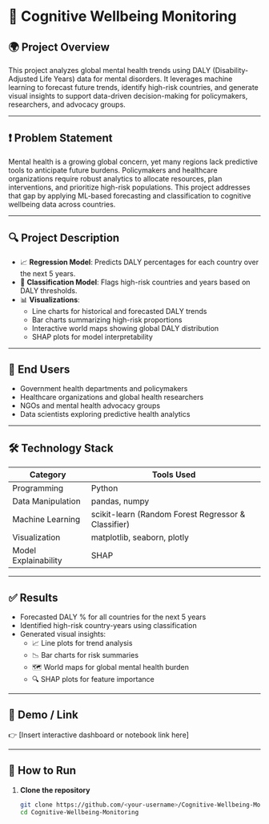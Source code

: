 # 🧠 Cognitive Wellbeing Monitoring

## 🌍 Project Overview
This project analyzes global mental health trends using DALY (Disability-Adjusted Life Years) data for mental disorders. It leverages machine learning to forecast future trends, identify high-risk countries, and generate visual insights to support data-driven decision-making for policymakers, researchers, and advocacy groups.

---

## ❗ Problem Statement
Mental health is a growing global concern, yet many regions lack predictive tools to anticipate future burdens. Policymakers and healthcare organizations require robust analytics to allocate resources, plan interventions, and prioritize high-risk populations. This project addresses that gap by applying ML-based forecasting and classification to cognitive wellbeing data across countries.

---

## 🔍 Project Description
- 📈 **Regression Model**: Predicts DALY percentages for each country over the next 5 years.
- 🚨 **Classification Model**: Flags high-risk countries and years based on DALY thresholds.
- 📊 **Visualizations**:
  - Line charts for historical and forecasted DALY trends
  - Bar charts summarizing high-risk proportions
  - Interactive world maps showing global DALY distribution
  - SHAP plots for model interpretability

---

## 👥 End Users
- Government health departments and policymakers
- Healthcare organizations and global health researchers
- NGOs and mental health advocacy groups
- Data scientists exploring predictive health analytics

---

## 🛠️ Technology Stack
| Category              | Tools Used                                      |
|-----------------------|-------------------------------------------------|
| Programming           | Python                                          |
| Data Manipulation     | pandas, numpy                                   |
| Machine Learning      | scikit-learn (Random Forest Regressor & Classifier) |
| Visualization         | matplotlib, seaborn, plotly                     |
| Model Explainability  | SHAP                                            |

---

## ✅ Results
- Forecasted DALY % for all countries for the next 5 years
- Identified high-risk country-years using classification
- Generated visual insights:
  - 📈 Line plots for trend analysis
  - 📉 Bar charts for risk summaries
  - 🗺️ World maps for global mental health burden
  - 🔍 SHAP plots for feature importance

---

## 🚀 Demo / Link
👉 [Insert interactive dashboard or notebook link here]

---

## 🧪 How to Run
1. **Clone the repository**
   ```bash
   git clone https://github.com/<your-username>/Cognitive-Wellbeing-Monitoring.git
   cd Cognitive-Wellbeing-Monitoring

